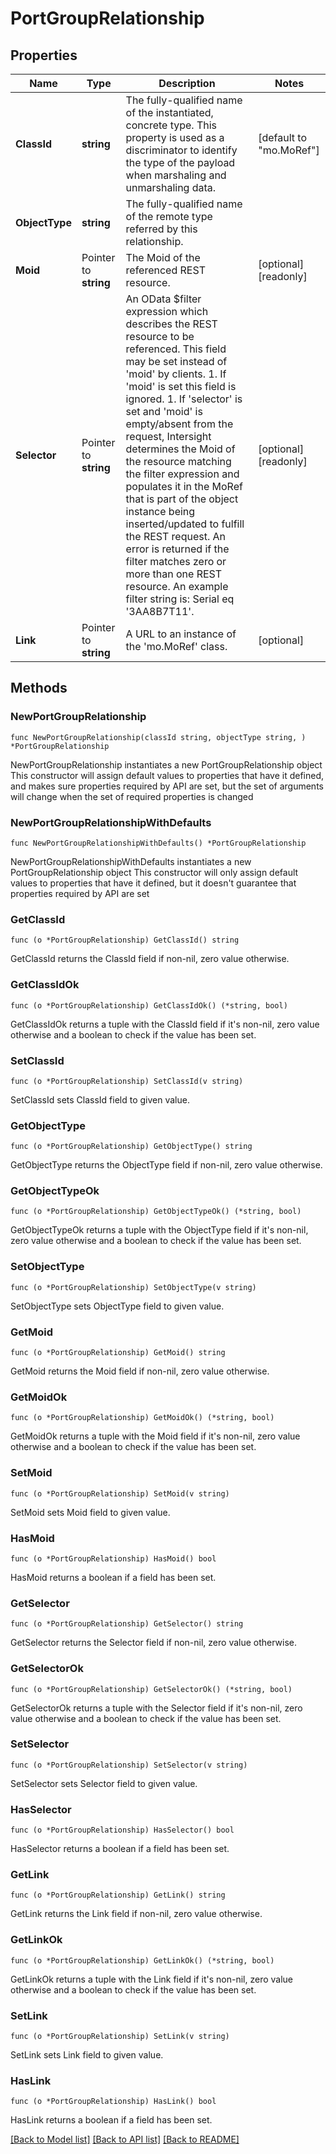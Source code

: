 # PortGroupRelationship

## Properties

Name | Type | Description | Notes
------------ | ------------- | ------------- | -------------
**ClassId** | **string** | The fully-qualified name of the instantiated, concrete type. This property is used as a discriminator to identify the type of the payload when marshaling and unmarshaling data. | [default to "mo.MoRef"]
**ObjectType** | **string** | The fully-qualified name of the remote type referred by this relationship. | 
**Moid** | Pointer to **string** | The Moid of the referenced REST resource. | [optional] [readonly] 
**Selector** | Pointer to **string** | An OData $filter expression which describes the REST resource to be referenced. This field may be set instead of &#39;moid&#39; by clients. 1. If &#39;moid&#39; is set this field is ignored. 1. If &#39;selector&#39; is set and &#39;moid&#39; is empty/absent from the request, Intersight determines the Moid of the resource matching the filter expression and populates it in the MoRef that is part of the object instance being inserted/updated to fulfill the REST request. An error is returned if the filter matches zero or more than one REST resource. An example filter string is: Serial eq &#39;3AA8B7T11&#39;. | [optional] [readonly] 
**Link** | Pointer to **string** | A URL to an instance of the &#39;mo.MoRef&#39; class. | [optional] 

## Methods

### NewPortGroupRelationship

`func NewPortGroupRelationship(classId string, objectType string, ) *PortGroupRelationship`

NewPortGroupRelationship instantiates a new PortGroupRelationship object
This constructor will assign default values to properties that have it defined,
and makes sure properties required by API are set, but the set of arguments
will change when the set of required properties is changed

### NewPortGroupRelationshipWithDefaults

`func NewPortGroupRelationshipWithDefaults() *PortGroupRelationship`

NewPortGroupRelationshipWithDefaults instantiates a new PortGroupRelationship object
This constructor will only assign default values to properties that have it defined,
but it doesn't guarantee that properties required by API are set

### GetClassId

`func (o *PortGroupRelationship) GetClassId() string`

GetClassId returns the ClassId field if non-nil, zero value otherwise.

### GetClassIdOk

`func (o *PortGroupRelationship) GetClassIdOk() (*string, bool)`

GetClassIdOk returns a tuple with the ClassId field if it's non-nil, zero value otherwise
and a boolean to check if the value has been set.

### SetClassId

`func (o *PortGroupRelationship) SetClassId(v string)`

SetClassId sets ClassId field to given value.


### GetObjectType

`func (o *PortGroupRelationship) GetObjectType() string`

GetObjectType returns the ObjectType field if non-nil, zero value otherwise.

### GetObjectTypeOk

`func (o *PortGroupRelationship) GetObjectTypeOk() (*string, bool)`

GetObjectTypeOk returns a tuple with the ObjectType field if it's non-nil, zero value otherwise
and a boolean to check if the value has been set.

### SetObjectType

`func (o *PortGroupRelationship) SetObjectType(v string)`

SetObjectType sets ObjectType field to given value.


### GetMoid

`func (o *PortGroupRelationship) GetMoid() string`

GetMoid returns the Moid field if non-nil, zero value otherwise.

### GetMoidOk

`func (o *PortGroupRelationship) GetMoidOk() (*string, bool)`

GetMoidOk returns a tuple with the Moid field if it's non-nil, zero value otherwise
and a boolean to check if the value has been set.

### SetMoid

`func (o *PortGroupRelationship) SetMoid(v string)`

SetMoid sets Moid field to given value.

### HasMoid

`func (o *PortGroupRelationship) HasMoid() bool`

HasMoid returns a boolean if a field has been set.

### GetSelector

`func (o *PortGroupRelationship) GetSelector() string`

GetSelector returns the Selector field if non-nil, zero value otherwise.

### GetSelectorOk

`func (o *PortGroupRelationship) GetSelectorOk() (*string, bool)`

GetSelectorOk returns a tuple with the Selector field if it's non-nil, zero value otherwise
and a boolean to check if the value has been set.

### SetSelector

`func (o *PortGroupRelationship) SetSelector(v string)`

SetSelector sets Selector field to given value.

### HasSelector

`func (o *PortGroupRelationship) HasSelector() bool`

HasSelector returns a boolean if a field has been set.

### GetLink

`func (o *PortGroupRelationship) GetLink() string`

GetLink returns the Link field if non-nil, zero value otherwise.

### GetLinkOk

`func (o *PortGroupRelationship) GetLinkOk() (*string, bool)`

GetLinkOk returns a tuple with the Link field if it's non-nil, zero value otherwise
and a boolean to check if the value has been set.

### SetLink

`func (o *PortGroupRelationship) SetLink(v string)`

SetLink sets Link field to given value.

### HasLink

`func (o *PortGroupRelationship) HasLink() bool`

HasLink returns a boolean if a field has been set.


[[Back to Model list]](../README.md#documentation-for-models) [[Back to API list]](../README.md#documentation-for-api-endpoints) [[Back to README]](../README.md)


